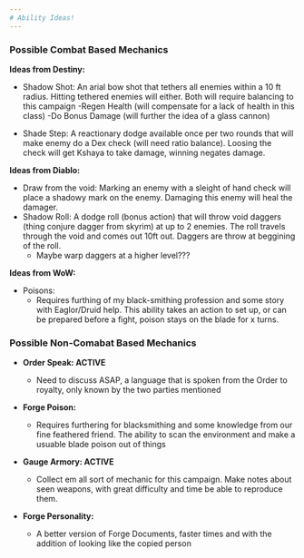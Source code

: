 ```yaml
---
# Ability Ideas!
---
```


### Possible Combat Based Mechanics

**Ideas from Destiny:**
- Shadow Shot: An arial bow shot that tethers all enemies within a 10 ft radius. Hitting tethered enemies will either. Both will require balancing to this campaign
	-Regen Health (will compensate for a lack of health in this class)
	-Do Bonus Damage (will further the idea of a glass cannon)

- Shade Step: A reactionary dodge available once per two rounds that will make enemy do a Dex check (will need ratio balance). Loosing the check will get Kshaya to take damage, winning negates damage.

**Ideas from Diablo:**
- Draw from the void: Marking an enemy with a sleight of hand check will place a shadowy mark on the enemy. Damaging this enemy will heal the damager.
- Shadow Roll: A dodge roll (bonus action) that will throw void daggers (thing conjure dagger from skyrim) at up to 2 enemies. The roll travels through the void and comes out 10ft out. Daggers are throw at beggining of the roll. 
	- Maybe warp daggers at a higher level???

**Ideas from WoW:**
- Poisons:
	- Requires furthing of my black-smithing profession and some story with Eaglor/Druid help. This ability takes an action to set up, or can be prepared before a fight, poison stays on the blade for x turns. 

### Possible Non-Comabat Based Mechanics

- **Order Speak: ACTIVE**
	- Need to discuss ASAP, a language that is spoken from the Order to royalty, only known by the two parties mentioned

- **Forge Poison:**
	- Requires furthering for blacksmithing and some knowledge from our fine feathered friend. The ability to scan the environment and make a usuable blade poison out of things

- **Gauge Armory: ACTIVE**
	- Collect em all sort of mechanic for this campaign. Make notes about seen weapons, with great difficulty and time be able to reproduce them.

- **Forge Personality:**
	- A better version of Forge Documents, faster times and with the addition of looking like the copied person
